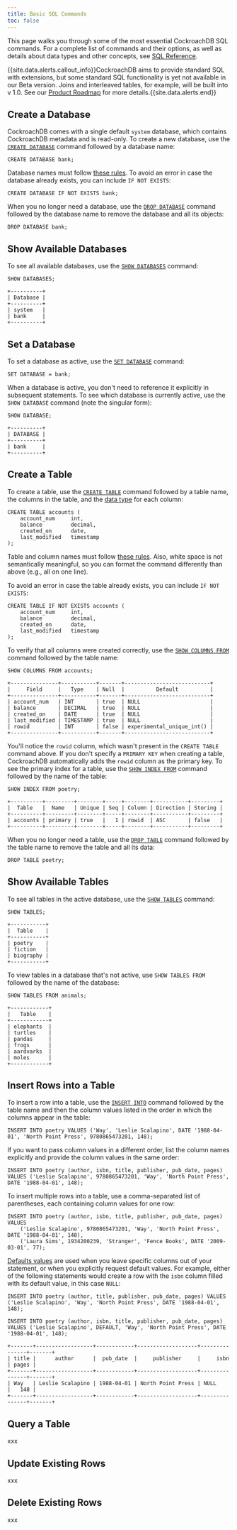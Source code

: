 ```yaml
---
title: Basic SQL Commands
toc: false
---
```


This page walks you through some of the most essential CockroachDB SQL commands. For a complete list of commands and their options, as well as details about data types and other concepts, see [SQL Reference](/sql-reference.html).

{{site.data.alerts.callout_info}}CockroachDB aims to provide standard SQL with extensions, but some standard SQL functionality is yet not available in our Beta version. Joins and interleaved tables, for example, will be built into v 1.0. See our <a href="https://github.com/cockroachdb/cockroach/issues/2132">Product Roadmap</a> for more details.{{site.data.alerts.end}}    

## Create a Database

CockroachDB comes with a single default `system` database, which contains CockroachDB metadata and is read-only. To create a new database, use the [`CREATE DATABASE`](/create-database.html) command followed by a database name:

```postgres
CREATE DATABASE bank;
```

Database names must follow [these rules](/identifiers.html). To avoid an error in case the database already exists, you can include `IF NOT EXISTS`:

```postgres
CREATE DATABASE IF NOT EXISTS bank;
```

When you no longer need a database, use the [`DROP DATABASE`](/drop-database.html) command followed by the database name to remove the database and all its objects:

```postgres
DROP DATABASE bank;
```

## Show Available Databases

To see all available databases, use the [`SHOW DATABASES`](show-databases.html) command:

```postgres
SHOW DATABASES;
```
```
+----------+
| Database |
+----------+
| system   |
| bank     |
+----------+
```

## Set a Database

To set a database as active, use the [`SET DATABASE`](/set-database.html) command:

```postgres
SET DATABASE = bank;
```

When a database is active, you don't need to reference it explicitly in subsequent statements. To see which database is currently active, use the `SHOW DATABASE` command (note the singular form):

```postgres
SHOW DATABASE;
```
```
+----------+
| DATABASE |
+----------+
| bank     |
+----------+
```

## Create a Table

To create a table, use the [`CREATE TABLE`](/create-table.html) command followed by a table name, the columns in the table, and the [data type](/data-types.html) for each column:

```postgres
CREATE TABLE accounts (
    account_num     int,
    balance         decimal,
    created_on      date,
    last_modified   timestamp
);
```

Table and column names must follow [these rules](/identifiers.html). Also, white space is not semantically meaningful, so you can format the command differently than above (e.g., all on one line).

To avoid an error in case the table already exists, you can include `IF NOT EXISTS`:

```postgres
CREATE TABLE IF NOT EXISTS accounts (
    account_num     int,
    balance         decimal,
    created_on      date,
    last_modified   timestamp
);
```

To verify that all columns were created correctly, use the [`SHOW COLUMNS FROM`](/show-columns.html) command followed by the table name:

```postgres
SHOW COLUMNS FROM accounts;
```
```
+---------------+-----------+-------+---------------------------+
|     Field     |   Type    | Null  |          Default          |
+---------------+-----------+-------+---------------------------+
| account_num   | INT       | true  | NULL                      |
| balance       | DECIMAL   | true  | NULL                      |
| created_on    | DATE      | true  | NULL                      |
| last_modified | TIMESTAMP | true  | NULL                      |
| rowid         | INT       | false | experimental_unique_int() |
+---------------+-----------+-------+---------------------------+
```

You'll notice the `rowid` column, which wasn't present in the `CREATE TABLE` command above. If you don't specify a `PRIMARY KEY` when creating a table, CockroachDB automatically adds the `rowid` column as the primary key. To see the primary index for a table, use the [`SHOW INDEX FROM`](/show-index.html) command followed by the name of the table:

```postgres
SHOW INDEX FROM poetry;
```
```
+----------+---------+--------+-----+--------+-----------+---------+
|  Table   |  Name   | Unique | Seq | Column | Direction | Storing |
+----------+---------+--------+-----+--------+-----------+---------+
| accounts | primary | true   |   1 | rowid  | ASC       | false   |
+----------+---------+--------+-----+--------+-----------+---------+
```

When you no longer need a table, use the [`DROP TABLE`](/drop-table.html) command followed by the table name to remove the table and all its data:

```postgres
DROP TABLE poetry;
```

## Show Available Tables

To see all tables in the active database, use the [`SHOW TABLES`](/show-tables.html) command:

```postgres
SHOW TABLES;
```
```
+-----------+
|  Table    |
+-----------+
| poetry    |
| fiction   |
| biography |
+-----------+
```

To view tables in a database that's not active, use `SHOW TABLES FROM` followed by the name of the database:

```postgres
SHOW TABLES FROM animals;
```
```
+------------+
|   Table    |
+------------+
| elephants  |
| turtles    |
| pandas     |
| frogs      |
| aardvarks  |
| moles      |
+------------+
```

## Insert Rows into a Table

To insert a row into a table, use the [`INSERT INTO`](/insert.html) command followed by the table name and then the column values listed in the order in which the columns appear in the table:

```postgres
INSERT INTO poetry VALUES ('Way', 'Leslie Scalapino', DATE '1988-04-01', 'North Point Press', 9780865473201, 148);
```

If you want to pass column values in a different order, list the column names explicitly and provide the column values in the same order:

```postgres
INSERT INTO poetry (author, isbn, title, publisher, pub_date, pages) VALUES ('Leslie Scalapino', 9780865473201, 'Way', 'North Point Press', DATE '1988-04-01', 148);
```

To insert multiple rows into a table, use a comma-separated list of parentheses, each containing column values for one row:

```postgres
INSERT INTO poetry (author, isbn, title, publisher, pub_date, pages) VALUES 
    ('Leslie Scalapino', 9780865473201, 'Way', 'North Point Press', DATE '1988-04-01', 148),
    ('Laura Sims', 1934200239, 'Stranger', 'Fence Books', DATE '2009-03-01', 77);
```

[Defaults values](/default-values.html) are used when you leave specific columns out of your statement, or when you explicitly request default values. For example, either of the following statements would create a row with the `isbn` column filled with its default value, in this case `NULL`:

```postgres
INSERT INTO poetry (author, title, publisher, pub_date, pages) VALUES ('Leslie Scalapino', 'Way', 'North Point Press', DATE '1988-04-01', 148);

INSERT INTO poetry (author, isbn, title, publisher, pub_date, pages) VALUES ('Leslie Scalapino', DEFAULT, 'Way', 'North Point Press', DATE '1988-04-01', 148);
```
```
+-------+------------------+------------+-------------------+---------------+-------+
| title |      author      |  pub_date  |     publisher     |     isbn      | pages |
+-------+------------------+------------+-------------------+---------------+-------+
| Way   | Leslie Scalapino | 1988-04-01 | North Point Press | NULL          |   148 |
+-------+------------------+------------+-------------------+---------------+-------+

```

## Query a Table

xxx

## Update Existing Rows

xxx

## Delete Existing Rows

xxx

